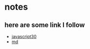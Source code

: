 # notes
## here are some **link** I follow
* [javascript30](https://github.com/wesbos/JavaScript30)
* [md](https://guides.github.com/features/mastering-markdown/)
